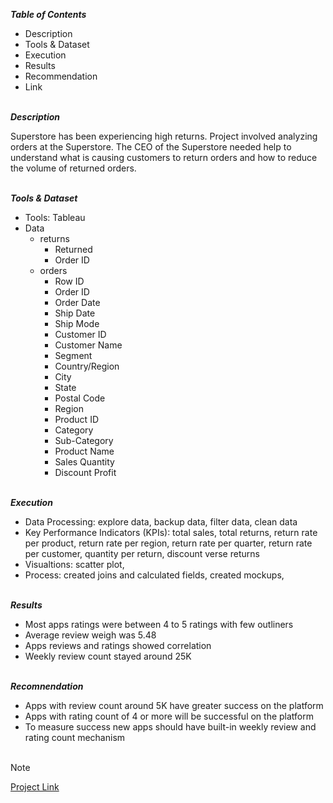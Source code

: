 
***Table of Contents***<br>

* Description
* Tools & Dataset
* Execution
* Results
* Recommendation
* Link  

\
***Description***<br>

Superstore has been experiencing high returns. Project involved analyzing orders at the Superstore. The CEO of the Superstore needed help to understand what is causing customers to return orders and how to reduce the volume of returned orders.
   

\
***Tools & Dataset***<br>

* Tools: Tableau
* Data
  * returns
    * Returned
    * Order ID
  * orders
    * Row ID
    * Order ID
    * Order Date
    * Ship Date
    * Ship Mode
    * Customer ID
    * Customer Name
    * Segment
    * Country/Region
    * City
    * State
    * Postal Code
    * Region
    * Product ID
    * Category
    * Sub-Category
    * Product Name
    * Sales	Quantity
    * Discount	Profit
 

\
***Execution***<br>

* Data Processing: explore data, backup data, filter data, clean data
* Key Performance Indicators (KPIs): total sales, total returns, return rate per product, return rate per region, return rate per quarter, return rate per customer, quantity
  per return, discount verse returns
* Visualtions: scatter plot, 
* Process: created joins and calculated fields, created mockups,  

\
***Results***<br>

* Most apps ratings were between 4 to 5 ratings with few outliners
* Average review weigh was 5.48 
* Apps reviews and ratings showed correlation
* Weekly review count stayed around 25K


\
***Recomnendation***<br>
* Apps with review count around 5K have greater success on the platform
* Apps with rating count of 4 or more will be successful on the platform
* To measure success new apps should have built-in weekly review and rating count mechanism <br><br> 

> [!Note]
> [Project Link](https://public.tableau.com/app/profile/mudassar.chaudhry/viz/TableauProject2_17141231854110/ReturnsAnalysisStory)
